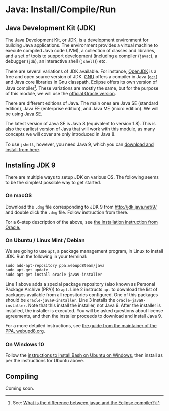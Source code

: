 # Java: Install/Compile/Run 

## Java Development Kit (JDK)

The Java Development Kit, or JDK, is a development environment for building Java applications.  The environment provides a virtual machine to execute compiled Java code (JVM), a collection of classes and libraries, and a set of tools to support development (including a compiler (`javac`), a debugger (`jdb`), an interactive shell (`jshell`)) etc.

There are several variations of JDK available.  For instance, [OpenJDK](http://openjdk.java.net) is a free and open source version of JDK.  [GNU](http://www.gnu.org) offers a compiler in Java ([`gcj`](https://en.wikipedia.org/wiki/GNU_Compiler_for_Java)) and Java core libraries in Gnu classpath.
Eclipse offers its own version of Java compiler[^1].  These variations are mostly the same, but for the purpose of this module, we will use the [official Oracle version](http://www.oracle.com/technetwork/java/index.html).

[^1]: See: [What is the difference between javac and the Eclipse compiler?](https://stackoverflow.com/questions/3061654/what-is-the-difference-between-javac-and-the-eclipse-compiler)

There are different editions of Java.  The main ones are Java SE (standard edition), Java EE (enterprise edition), and Java ME (micro edition).  We will be using [Java SE](http://www.oracle.com/technetwork/java/javase/overview/index.html).

The latest version of Java SE is Java 8 (equivalent to version 1.8).
This is also the earliest version of Java that will work with this module, as many concepts we will cover are only introduced in Java 8.  

To use `jshell`, however, you need Java 9, which you can [download and install from here](http://jdk.java.net/9/).

## Installing JDK 9

There are multiple ways to setup JDK on various OS.  The following seems to be the simplest possible way to get started.

### On macOS

Download the `.dmg` file corresponding to JDK 9 from http://jdk.java.net/9/ and double click the `.dmg` file.  Follow instruction from there.

For a 6-step description of the above, see [the installation instruction from Oracle.](https://docs.oracle.com/javase/9/install/installation-jdk-and-jre-macos.htm#JSJIG-GUID-F575EB4A-70D3-4AB4-A20E-DBE95171AB5F)

### On Ubuntu / Linux Mint / Debian

We are going to use `apt`, a package management program, in Linux to install JDK.  Run the following in your terminal:

```
sudo add-apt-repository ppa:webupd8team/java
sudo apt-get update
sudo apt-get install oracle-java9-installer
```

Line 1 above adds a special package repository (also known as Personal Package Archive (PPA)) to `apt`.  Line 2 instructs `apt` to download the list of packages available from all repositories configured.  One of this packages should be `oracle-java9-installer`.  Line 3 installs the `oracle-java9-installer`.  Note that this install the installer, not Java 9.  After the installer is installed, the installer is executed.  You will be asked questions about license agreements, and then the installer proceeds to download and install Java 9.

For a more detailed instructions, see [the guide from the maintainer of the PPA, webupd8.org](http://www.webupd8.org/2015/02/install-oracle-java-9-in-ubuntu-linux.html). 

### On Windows 10

Follow the [instructions to install Bash on Ubuntu on Windows](https://www.howtogeek.com/249966/how-to-install-and-use-the-linux-bash-shell-on-windows-10/), then install as per the instructions for Ubuntu above.

## Compiling

Coming soon.
